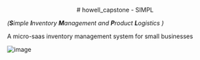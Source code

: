 <p align="center">
# howell_capstone - SIMPL

*(**S**imple **I**nventory **M**anagement and **P**roduct **L**ogistics )*
  
A micro-saas inventory management system for small businesses

![image](https://drive.google.com/uc?export=view&id=1oG7c5nuYfiQPRMET2-c_dhnwiqv4BAkP)

  </p>
